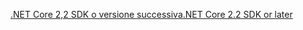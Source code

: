[<span data-ttu-id="20ff6-101">.NET Core 2,2 SDK o versione successiva</span><span class="sxs-lookup"><span data-stu-id="20ff6-101">.NET Core 2.2 SDK or later</span></span>](https://dotnet.microsoft.com/download/dotnet-core)
